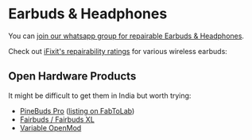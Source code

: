 # Earbuds & Headphones

You can [join our whatsapp group for repairable Earbuds & Headphones](https://chat.whatsapp.com/LM3DFA9Qd3CIPEYF6v6CeV).

Check out [iFixit's repairability ratings](https://www.ifixit.com/repairability/wireless-earbud-repairability-scores) for various wireless earbuds:

## Open Hardware Products

It might be difficult to get them in India but worth trying:

* [PineBuds Pro](https://pine64.org/devices/pinebuds_pro/) ([listing on FabToLab](https://www.fabtolab.com/pine64-pinebuds-pro%E2%80%93open-firmware-capable-anc-wireless-earbuds))
* [Fairbuds / Fairbuds XL](https://shop.fairphone.com/fairbuds)
* [Variable OpenMod](https://variablestaticaudio.com/pages/variable-openmod)

